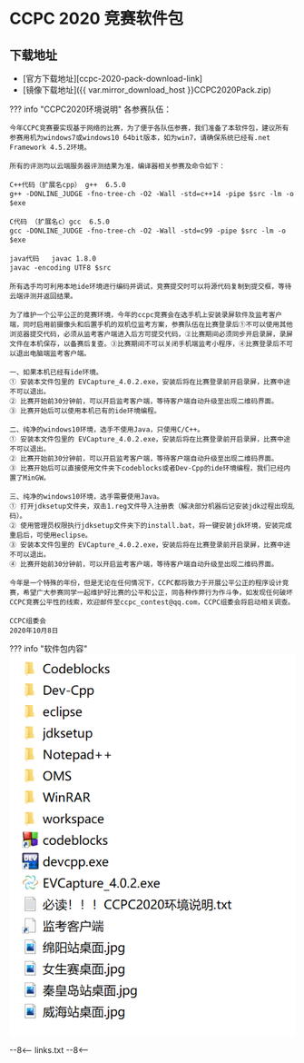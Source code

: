 # CCPC 2020 竞赛软件包

## 下载地址

- [官方下载地址][ccpc-2020-pack-download-link]
- [镜像下载地址]({{ var.mirror_download_host }}CCPC2020Pack.zip)

??? info "CCPC2020环境说明"
    各参赛队伍：

    今年CCPC竞赛要实现基于网络的比赛，为了便于各队伍参赛，我们准备了本软件包，建议所有参赛用机为windows7或windows10 64bit版本，如为win7，请确保系统已经有.net Framework 4.5.2环境。

    所有的评测均以云端服务器评测结果为准，编译器相关参赛及命令如下：

    C++代码（扩展名cpp） g++  6.5.0
    g++ -DONLINE_JUDGE -fno-tree-ch -O2 -Wall -std=c++14 -pipe $src -lm -o $exe

    C代码 （扩展名c）gcc  6.5.0
    gcc -DONLINE_JUDGE -fno-tree-ch -O2 -Wall -std=c99 -pipe $src -lm -o $exe

    java代码   javac 1.8.0
    javac -encoding UTF8 $src

    所有选手均可利用本地ide环境进行编码并调试，竞赛提交时可以将源代码复制到提交框，等待云端评测并返回结果。

    为了维护一个公平公正的竞赛环境，今年的ccpc竞赛会在选手机上安装录屏软件及监考客户端，同时启用前摄像头和后置手机的双机位监考方案，参赛队伍在比赛登录后①不可以使用其他浏览器提交代码，必须从监考客户端进入后方可提交代码，②比赛期间必须同步开启录屏，录屏文件在本机保存，以备赛后复查。③比赛期间不可以关闭手机端监考小程序，④比赛登录后不可以退出电脑端监考客户端。

    一、如果本机已经有ide环境。
    ① 安装本文件包里的 EVCapture_4.0.2.exe，安装后将在比赛登录前开启录屏，比赛中途不可以退出。
    ② 比赛开始前30分钟前，可以开启监考客户端，等待客户端自动升级至出现二维码界面。
    ③ 比赛开始后可以使用本机已有的ide环境编程。

    二、纯净的windows10环境，选手不使用Java，只使用C/C++。
    ① 安装本文件包里的 EVCapture_4.0.2.exe，安装后将在比赛登录前开启录屏，比赛中途不可以退出。
    ② 比赛开始前30分钟前，可以开启监考客户端，等待客户端自动升级至出现二维码界面。
    ③ 比赛开始后可以直接使用文件夹下codeblocks或者Dev-Cpp的ide环境编程，我们已经内置了MinGW。

    三、纯净的windows10环境，选手需要使用Java。
    ① 打开jdksetup文件夹，双击1.reg文件导入注册表（解决部分机器后记安装jdk过程出现乱码）。
    ② 使用管理员权限执行jdksetup文件夹下的install.bat，将一键安装jdk环境，安装完成重启后，可使用eclipse。
    ③ 安装本文件包里的 EVCapture_4.0.2.exe，安装后将在比赛登录前开启录屏，比赛中途不可以退出。
    ④ 比赛开始前30分钟前，可以开启监考客户端，等待客户端自动升级至出现二维码界面。

    今年是一个特殊的年份，但是无论在任何情况下，CCPC都将致力于开展公平公正的程序设计竞赛，希望广大参赛同学一起维护好比赛的公平和公正，同各种作弊行为作斗争，如发现任何破坏CCPC竞赛公平性的线索，欢迎邮件至ccpc_contest@qq.com，CCPC组委会将启动相关调查。

    CCPC组委会
    2020年10月8日

??? info "软件包内容"
    ![ccpc-pack-content](./images/ccpc-2020-pack-content.png)

--8<--
links.txt
--8<--
